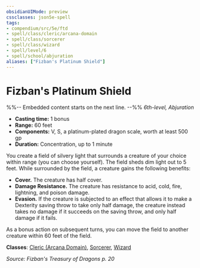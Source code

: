 ```yaml
---
obsidianUIMode: preview
cssclasses: json5e-spell
tags:
- compendium/src/5e/ftd
- spell/class/cleric/arcana-domain
- spell/class/sorcerer
- spell/class/wizard
- spell/level/6
- spell/school/abjuration
aliases: ["Fizban's Platinum Shield"]
---
```

# Fizban's Platinum Shield
%%-- Embedded content starts on the next line. --%%
*6th-level, Abjuration*  

- **Casting time:** 1 bonus
- **Range:** 60 feet
- **Components:** V, S, a platinum-plated dragon scale, worth at least 500 gp
- **Duration:** Concentration, up to 1 minute

You create a field of silvery light that surrounds a creature of your choice within range (you can choose yourself). The field sheds dim light out to 5 feet. While surrounded by the field, a creature gains the following benefits:

- **Cover.** The creature has half cover.  
- **Damage Resistance.** The creature has resistance to acid, cold, fire, lightning, and poison damage.  
- **Evasion.** If the creature is subjected to an effect that allows it to make a Dexterity saving throw to take only half damage, the creature instead takes no damage if it succeeds on the saving throw, and only half damage if it fails.  

As a bonus action on subsequent turns, you can move the field to another creature within 60 feet of the field.

**Classes**: [Cleric (Arcana Domain)](/Systems/5e/classes/cleric-arcana-domain-scag.md), [Sorcerer](/Systems/5e/classes/sorcerer.md), [Wizard](/Systems/5e/classes/wizard.md)

*Source: Fizban's Treasury of Dragons p. 20*